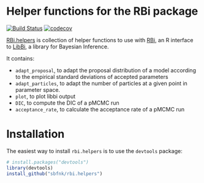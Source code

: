 Helper functions for the RBi package
=============

[![Build Status](https://travis-ci.org/sbfnk/RBi.helpers.png?branch=master)](https://travis-ci.org/sbfnk/RBi.helpers) [![codecov](https://codecov.io/github/sbfnk/RBi/branch/master/graphs/badge.svg)](https://codecov.io/github/sbfnk/RBi) 
  
[RBi.helpers](https://github.com/sbfnk/RBi.helpers) is collection of helper functions to use with [RBi](https://github.com/libbi/RBi), an R interface to [LibBi](https://github.com/libbi/LibBi), a library for Bayesian Inference.

It contains:
- `adapt_proposal`, to adapt the proposal distribution of a model according to the empirical standard deviations of accepted parameters
- `adapt_particles`, to adapt the number of particles at a given point in parameter space.
- `plot`, to plot libbi output
- `DIC`, to compute the DIC of a pMCMC run
- `acceptance_rate`, to calculate the acceptance rate of a pMCMC run

Installation
=============

The easiest way to install `rbi.helpers` is to use the `devtools` package:

```r
# install.packages("devtools")
library(devtools)
install_github("sbfnk/rbi.helpers")
```
